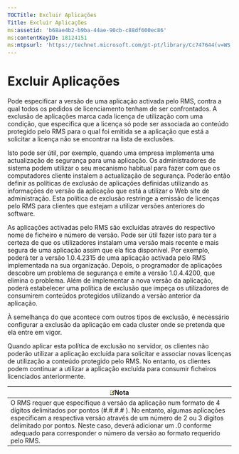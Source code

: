 ```yaml
---
TOCTitle: Excluir Aplicações
Title: Excluir Aplicações
ms:assetid: 'b68ae4b2-b9ba-44ae-90cb-c88df600ec86'
ms:contentKeyID: 18124151
ms:mtpsurl: 'https://technet.microsoft.com/pt-pt/library/Cc747644(v=WS.10)'
---
```


Excluir Aplicações
==================

Pode especificar a versão de uma aplicação activada pelo RMS, contra a qual todos os pedidos de licenciamento tenham de ser confrontados. A exclusão de aplicações marca cada licença de utilização com uma condição, que especifica que a licença só pode ser associada ao conteúdo protegido pelo RMS para o qual foi emitida se a aplicação que está a solicitar a licença não se encontrar na lista de exclusões.

Isto pode ser útil, por exemplo, quando uma empresa implementa uma actualização de segurança para uma aplicação. Os administradores de sistema podem utilizar o seu mecanismo habitual para fazer com que os computadores cliente instalem a actualização de segurança. Poderão então definir as políticas de exclusão de aplicações definidas utilizando as informações de versão da aplicação que está a utilizar o Web site de administração. Esta política de exclusão restringe a emissão de licenças pelo RMS para clientes que estejam a utilizar versões anteriores do software.

As aplicações activadas pelo RMS são excluídas através do respectivo nome de ficheiro e número de versão. Pode ser útil fazer isto para ter a certeza de que os utilizadores instalam uma versão mais recente e mais segura de uma aplicação assim que ela fica disponível. Por exemplo, poderá ter a versão 1.0.4.2315 de uma aplicação activada pelo RMS implementada na sua organização. Depois, o programador de aplicações descobre um problema de segurança e emite a versão 1.0.4.4200, que elimina o problema. Além de implementar a nova versão da aplicação, poderá estabelecer uma política de exclusão que impeça os utilizadores de consumirem conteúdos protegidos utilizando a versão anterior da aplicação.

À semelhança do que acontece com outros tipos de exclusão, é necessário configurar a exclusão da aplicação em cada cluster onde se pretenda que ela entre em vigor.

Quando aplicar esta política de exclusão no servidor, os clientes não poderão utilizar a aplicação excluída para solicitar e associar novas licenças de utilização a conteúdo protegido pelo RMS. No entanto, os clientes podem continuar a utilizar a aplicação excluída para consumir ficheiros licenciados anteriormente.

| ![](images/Cc747644.note(WS.10).gif)Nota                                                                                                                                                                                                                                                                                                    |
|--------------------------------------------------------------------------------------------------------------------------------------------------------------------------------------------------------------------------------------------------------------------------------------------------------------------------------------------------------------------------|
| O RMS requer que especifique a versão da aplicação num formato de 4 dígitos delimitados por pontos (\#.\#.\#.\# ). No entanto, algumas aplicações especificam a respectiva versão através de um número de 2 ou 3 dígitos delimitado por pontos. Neste caso, deverá adicionar um .0 conforme adequado para corresponder o número da versão ao formato requerido pelo RMS. |
